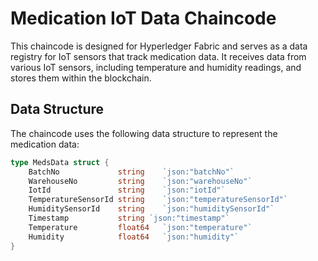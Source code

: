 # Medication IoT Data Chaincode

This chaincode is designed for Hyperledger Fabric and serves as a data registry for IoT sensors that track medication data. It receives data from various IoT sensors, including temperature and humidity readings, and stores them within the blockchain.

## Data Structure

The chaincode uses the following data structure to represent the medication data:

```go
type MedsData struct {
	BatchNo             string    `json:"batchNo"`
	WarehouseNo         string    `json:"warehouseNo"`
	IotId               string    `json:"iotId"`
	TemperatureSensorId string    `json:"temperatureSensorId"`
	HumiditySensorId    string    `json:"humiditySensorId"`
	Timestamp           string `json:"timestamp"`
	Temperature         float64   `json:"temperature"`
	Humidity            float64   `json:"humidity"`
}
